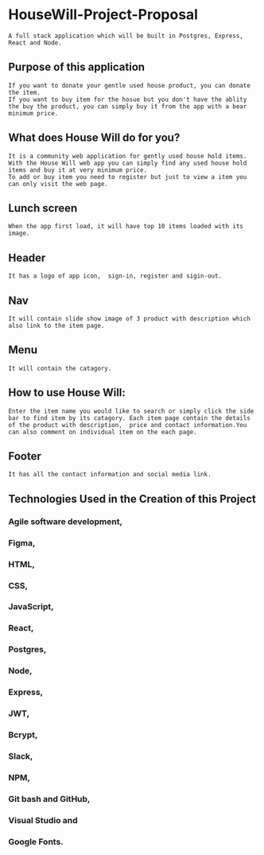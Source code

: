 # HouseWill-Project-Proposal
    A full stack application which will be built in Postgres, Express, React and Node.
## Purpose of this application
    If you want to donate your gentle used house product, you can donate the item. 
    If you want to buy item for the hosue but you don't have the ablity the buy the product, you can simply buy it from the app with a bear minimum price. 

## What does House Will do for you?
    It is a community web application for gently used house hold items. With the House Will web app you can simply find any used house hold items and buy it at very minimum price. 
    To add or buy item you need to register but just to view a item you can only visit the web page.
## Lunch screen
    When the app first load, it will have top 10 items loaded with its image.
## Header
    It has a logo of app icon,  sign-in, register and sigin-out.
## Nav
    It will contain slide show image of 3 product with description which also link to the item page.
## Menu 
    It will contain the catagory.
## How to use House Will:
    Enter the item name you would like to search or simply click the side bar to find item by its catagory. Each item page contain the details of the product with description,  price and contact information.You can also comment on individual item on the each page.
## Footer
    It has all the contact information and social media link. 
    
## Technologies Used in the Creation of this Project
### Agile software development,
### Figma,
### HTML,
### CSS,
### JavaScript,
### React,
### Postgres,
### Node,
### Express,
### JWT,
### Bcrypt,
### Slack,
### NPM,
### Git bash and GitHub,
### Visual Studio and
### Google Fonts.

